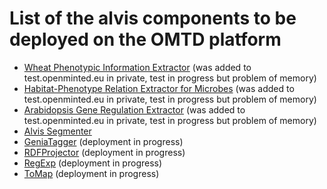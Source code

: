 # List of the alvis components to be deployed on the OMTD platform


* [Wheat Phenotypic Information Extractor](uc-tdm-as-d/) (was added to test.openminted.eu in private, test in progress but problem of memory)
* [Habitat-Phenotype Relation Extractor for Microbes](uc-tdm-as-c/) (was added to test.openminted.eu in private, test in progress but problem of memory)
* [Arabidopsis Gene Regulation Extractor](uc-tdm-as-e/) (was added to test.openminted.eu in private, test in progress but problem of memory)
* [Alvis Segmenter](segmenter/) 
* [GeniaTagger](geniatagger/) (deployment in progress)
* [RDFProjector](rdfprojector/) (deployment in progress)
* [RegExp](regexp/) (deployment in progress)	
* [ToMap](tomap/) (deployment in progress)
